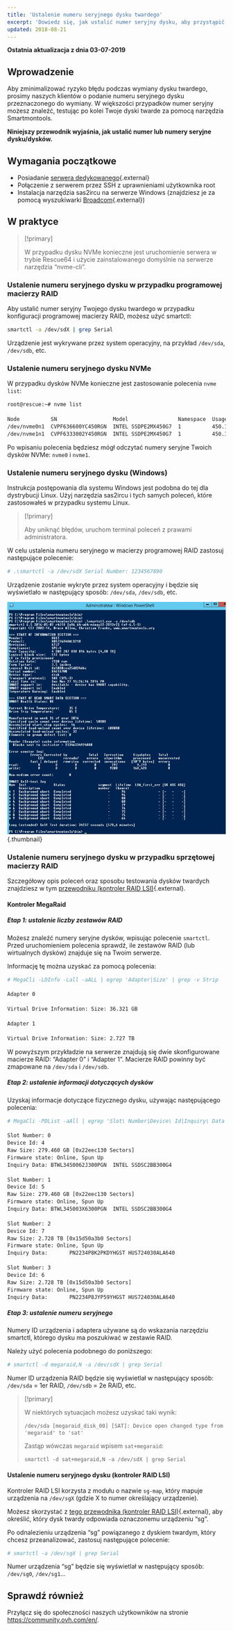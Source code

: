 ```yaml
---
title: 'Ustalenie numeru seryjnego dysku twardego'
excerpt: 'Dowiedz się, jak ustalić numer seryjny dysku, aby przystąpić do jego wymiany'
updated: 2018-08-21
---
```


**Ostatnia aktualizacja z dnia 03-07-2019**

## Wprowadzenie

Aby zminimalizować ryzyko błędu podczas wymiany dysku twardego, prosimy naszych klientów o podanie numeru seryjnego dysku przeznaczonego do wymiany. W większości przypadków numer seryjny możesz znaleźć, testując po kolei Twoje dyski twarde za pomocą narzędzia Smartmontools.

**Niniejszy przewodnik wyjaśnia, jak ustalić numer lub numery seryjne dysku/dysków.**

## Wymagania początkowe

- Posiadanie [serwera dedykowanego](https://www.ovh.pl/serwery_dedykowane/){.external}
- Połączenie z serwerem przez SSH z uprawnieniami użytkownika root
- Instalacja narzędzia sas2ircu na serwerze Windows (znajdziesz je za pomocą wyszukiwarki [Broadcom](https://www.broadcom.com/support/download-search/?dk=sas2ircu){.external})

## W praktyce

> [!primary]
>
> W przypadku dysku NVMe konieczne jest uruchomienie serwera w trybie Rescue64 i użycie zainstalowanego domyślnie na serwerze narzędzia “nvme-cli”.
> 

### Ustalenie numeru seryjnego dysku w przypadku programowej macierzy RAID

Aby ustalić numer seryjny Twojego dysku twardego w przypadku konfiguracji programowej macierzy RAID, możesz użyć smartctl:

```sh
smartctl -a /dev/sdX | grep Serial
```

Urządzenie jest wykrywane przez system operacyjny, na przykład `/dev/sda`, `/dev/sdb`, etc. 

### Ustalenie numeru seryjnego dysku NVMe

W przypadku dysków NVMe konieczne jest zastosowanie polecenia `nvme list`:

```sh
root@rescue:~# nvme list

Node          SN                  Model                Namespace  Usage                      Format   FW Rev
/dev/nvme0n1  CVPF636600YC450RGN  INTEL SSDPE2MX450G7  1          450.10 GB / 450.10 GB 512  B + 0 B  MDV10253
/dev/nvme1n1  CVPF6333002Y450RGN  INTEL SSDPE2MX450G7  1          450.10 GB / 450.10 GB 512  B + 0 B  MDV10253
```

Po wpisaniu polecenia będziesz mógł odczytać numery seryjne Twoich dysków NVMe: `nvme0` i `nvme1`.

### Ustalenie numeru seryjnego dysku (Windows)

Instrukcja postępowania dla systemu Windows jest podobna do tej dla dystrybucji Linux. Użyj narzędzia sas2ircu i tych samych poleceń, które zastosowałeś w przypadku systemu Linux.

> [!primary]
>
> Aby uniknąć błędów, uruchom terminal poleceń z prawami administratora.
> 

W celu ustalenia numeru seryjnego w macierzy programowej RAID zastosuj następujące polecenie:

```sh
# .\smartctl -a /dev/sdX Serial Number: 1234567890
```

Urządzenie zostanie wykryte przez system operacyjny i będzie się wyświetlało w następujący sposób: `/dev/sda`, `/dev/sdb`, etc.

![smart_sdb_windows](images/smart_sdb_windows.png){.thumbnail}


### Ustalenie numeru seryjnego dysku w przypadku sprzętowej macierzy RAID

Szczegółowy opis poleceń oraz sposobu testowania dysków twardych znajdziesz w tym [przewodniku (kontroler RAID LSI)](/pages/bare_metal_cloud/dedicated_servers/raid_hard){.external}.


#### Kontroler MegaRaid

##### Etap 1: ustalenie liczby zestawów RAID

Możesz znaleźć numery seryjne dysków, wpisując polecenie `smartctl`. Przed uruchomieniem polecenia sprawdź, ile zestawów RAID (lub wirtualnych dysków) znajduje się na Twoim serwerze.

Informację tę można uzyskać za pomocą polecenia:

```sh
# MegaCli -LDInfo -Lall -aALL | egrep 'Adapter|Size' | grep -v Strip

Adapter 0

Virtual Drive Information: Size: 36.321 GB

Adapter 1

Virtual Drive Information: Size: 2.727 TB
```

W powyższym przykładzie na serwerze znajdują się dwie skonfigurowane macierze RAID: “Adapter 0” i “Adapter 1”. Macierze RAID powinny być zmapowane na `/dev/sda` i `/dev/sdb`.


##### Etap 2: ustalenie informacji dotyczących dysków

Uzyskaj informacje dotyczące fizycznego dysku, używając następującego polecenia:

```sh
# MegaCli -PDList -aAll | egrep 'Slot\ Number|Device\ Id|Inquiry\ Data|Raw|Firmware\ state' | sed 's/Slot/\nSlot/g'

Slot Number: 0
Device Id: 4
Raw Size: 279.460 GB [0x22eec130 Sectors]
Firmware state: Online, Spun Up
Inquiry Data: BTWL3450062J300PGN  INTEL SSDSC2BB300G4                     D2010355

Slot Number: 1
Device Id: 5
Raw Size: 279.460 GB [0x22eec130 Sectors] 
Firmware state: Online, Spun Up 
Inquiry Data: BTWL345003X6300PGN  INTEL SSDSC2BB300G4                     D2010355

Slot Number: 2
Device Id: 7
Raw Size: 2.728 TB [0x15d50a3b0 Sectors] 
Firmware state: Online, Spun Up 
Inquiry Data:       PN2234P8K2PKDYHGST HUS724030ALA640                    MF8OAA70

Slot Number: 3 
Device Id: 6 
Raw Size: 2.728 TB [0x15d50a3b0 Sectors] 
Firmware state: Online, Spun Up 
Inquiry Data:       PN2234P8JYP59YHGST HUS724030ALA640                    MF8OAA70
```

##### Etap 3: ustalenie numeru seryjnego 

Numery ID urządzenia i adaptera używane są do wskazania narzędziu smartctl, którego dysku ma poszukiwać w zestawie RAID.

Należy użyć polecenia podobnego do poniższego:

```sh
# smartctl -d megaraid,N -a /dev/sdX | grep Serial
```

Numer ID urządzenia RAID będzie się wyświetlał w następujący sposób: `/dev/sda` = 1er RAID, `/dev/sdb` = 2e RAID, etc.


> [!primary]
>
> W niektórych sytuacjach możesz uzyskać taki wynik:
> 
> ```
> /dev/sda [megaraid_disk_00] [SAT]: Device open changed type from 'megaraid' to 'sat'
> ```
> 
> Zastąp wówczas `megaraid` wpisem `sat+megaraid`:
>
> ```
> smartctl -d sat+megaraid,N -a /dev/sdX | grep Serial
> ```
>

#### Ustalenie numeru seryjnego dysku (kontroler RAID LSI)

Kontroler RAID LSI korzysta z modułu o nazwie `sg-map`, który mapuje urządzenia na `/dev/sgX` (gdzie X to numer określający urządzenie).

Możesz skorzystać z [tego przewodnika (kontroler RAID LSI)](/pages/bare_metal_cloud/dedicated_servers/raid_hard){.external}, aby określić, który dysk twardy odpowiada oznaczonemu urządzeniu “sg”.

Po odnalezieniu urządzenia “sg” powiązanego z dyskiem twardym, który chcesz przeanalizować, zastosuj następujące polecenie:

```sh
# smartctl -a /dev/sgX | grep Serial
```

Numer urządzenia “sg” będzie się wyświetlał w następujący sposób: `/dev/sg0`, `/dev/sg1`...



## Sprawdź również

Przyłącz się do społeczności naszych użytkowników na stronie <https://community.ovh.com/en/>.
